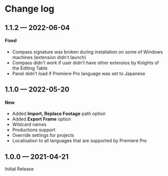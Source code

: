# Change log

## 1.1.2 — 2022-06-04

#### Fixed

* Compass signature was broken during installation on some of Windows machines (extension didn't launch)
* Compass didn't work if user didn't have other extensios by Knights of the Editing Table
* Panel didn't load if Premiere Pro language was set to Japanese

## 1.1.0 — 2022-05-20

#### New

* Added **Import, Replace Footage** path option
* Added **Export Frame** option
* Wildcard names
* Productions support
* Override settings for projects
* Localisation to all languages that are supported by Premiere Pro

## 1.0.0 — 2021-04-21

Initial Release
